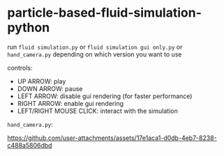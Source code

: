 # particle-based-fluid-simulation-python

run `fluid simulation.py` or `fluid simulation gui only.py` or `hand_camera.py` depending on which version you want to use

controls:
- UP ARROW: play
- DOWN ARROW: pause
- LEFT ARROW: disable gui rendering (for faster performance)
- RIGHT ARROW: enable gui rendering
- LEFT/RIGHT MOUSE CLICK: interact with the simulation

`hand_camera.py`:

https://github.com/user-attachments/assets/17e1aca1-d0db-4eb7-8238-c488a5806dbd

